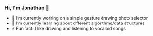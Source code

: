 ### Hi, I'm Jonathan 👋

- 🔭 I’m currently working on a simple gesture drawing photo selector 
- 🌱 I’m currently learning about different algorithms/data structures
- ⚡ Fun fact: I like drawing and listening to vocaloid songs
